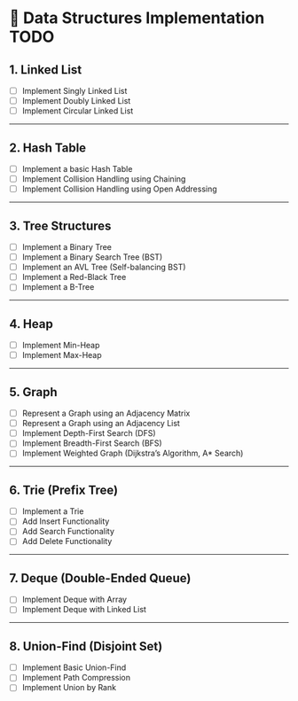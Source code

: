 # 🚀 Data Structures Implementation TODO

## 1. Linked List
- [ ] Implement Singly Linked List
- [ ] Implement Doubly Linked List
- [ ] Implement Circular Linked List

---

## 2. Hash Table
- [ ] Implement a basic Hash Table
- [ ] Implement Collision Handling using Chaining
- [ ] Implement Collision Handling using Open Addressing

---

## 3. Tree Structures
- [ ] Implement a Binary Tree
- [ ] Implement a Binary Search Tree (BST)
- [ ] Implement an AVL Tree (Self-balancing BST)
- [ ] Implement a Red-Black Tree
- [ ] Implement a B-Tree

---

## 4. Heap
- [ ] Implement Min-Heap
- [ ] Implement Max-Heap

---

## 5. Graph
- [ ] Represent a Graph using an Adjacency Matrix
- [ ] Represent a Graph using an Adjacency List
- [ ] Implement Depth-First Search (DFS)
- [ ] Implement Breadth-First Search (BFS)
- [ ] Implement Weighted Graph (Dijkstra’s Algorithm, A* Search)

---

## 6. Trie (Prefix Tree)
- [ ] Implement a Trie
- [ ] Add Insert Functionality
- [ ] Add Search Functionality
- [ ] Add Delete Functionality

---

## 7. Deque (Double-Ended Queue)
- [ ] Implement Deque with Array
- [ ] Implement Deque with Linked List

---

## 8. Union-Find (Disjoint Set)
- [ ] Implement Basic Union-Find
- [ ] Implement Path Compression
- [ ] Implement Union by Rank
